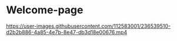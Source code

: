 # Welcome-page

https://user-images.githubusercontent.com/112583001/236539510-d2b2b886-4a85-4e7b-8e47-db3d18e00676.mp4

